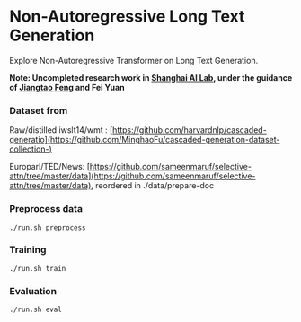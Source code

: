 # Non-Autoregressive Long Text Generation 

Explore Non-Autoregressive Transformer on Long Text Generation.

**Note: Uncompleted research work in [Shanghai AI Lab](https://www.shlab.org.cn/en), under the guidance of [Jiangtao Feng](https://jiangtaofeng.github.io/) and Fei Yuan**

### Dataset from

Raw/distilled iwslt14/wmt : [https://github.com/harvardnlp/cascaded-generatio](https://github.com/MinghaoFu/cascaded-generation-dataset-collection-)

Europarl/TED/News: [https://github.com/sameenmaruf/selective-attn/tree/master/data](https://github.com/sameenmaruf/selective-attn/tree/master/data), reordered in ./data/prepare-doc

### Preprocess data
    ./run.sh preprocess

### Training
    ./run.sh train

### Evaluation
    ./run.sh eval

